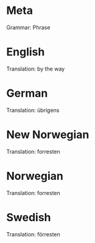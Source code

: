 Meta
====

Grammar: Phrase



English
=======

Translation: by the way



German
======

Translation: übrigens



New Norwegian
=============

Translation: forresten



Norwegian
=========

Translation: forresten



Swedish
=======

Translation: förresten
